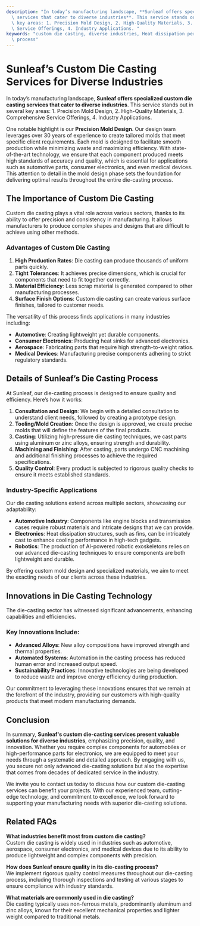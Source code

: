 ```yaml
---
description: "In today’s manufacturing landscape, **Sunleaf offers specialized custom die casting\
  \ services that cater to diverse industries**. This service stands out in several\
  \ key areas: 1. Precision Mold Design, 2. High-Quality Materials, 3. Comprehensive\
  \ Service Offerings, 4. Industry Applications. "
keywords: "custom die casting, diverse industries, Heat dissipation performance, Die casting\
  \ process"
---
```

# Sunleaf’s Custom Die Casting Services for Diverse Industries

In today’s manufacturing landscape, **Sunleaf offers specialized custom die casting services that cater to diverse industries**. This service stands out in several key areas: 1. Precision Mold Design, 2. High-Quality Materials, 3. Comprehensive Service Offerings, 4. Industry Applications. 

One notable highlight is our **Precision Mold Design**. Our design team leverages over 30 years of experience to create tailored molds that meet specific client requirements. Each mold is designed to facilitate smooth production while minimizing waste and maximizing efficiency. With state-of-the-art technology, we ensure that each component produced meets high standards of accuracy and quality, which is essential for applications such as automotive parts, consumer electronics, and even medical devices. This attention to detail in the mold design phase sets the foundation for delivering optimal results throughout the entire die-casting process.

## The Importance of Custom Die Casting

Custom die casting plays a vital role across various sectors, thanks to its ability to offer precision and consistency in manufacturing. It allows manufacturers to produce complex shapes and designs that are difficult to achieve using other methods. 

### Advantages of Custom Die Casting 

1. **High Production Rates**: Die casting can produce thousands of uniform parts quickly.
2. **Tight Tolerances**: It achieves precise dimensions, which is crucial for components that need to fit together correctly.
3. **Material Efficiency**: Less scrap material is generated compared to other manufacturing processes.
4. **Surface Finish Options**: Custom die casting can create various surface finishes, tailored to customer needs.

The versatility of this process finds applications in many industries including:

- **Automotive**: Creating lightweight yet durable components.
- **Consumer Electronics**: Producing heat sinks for advanced electronics.
- **Aerospace**: Fabricating parts that require high strength-to-weight ratios.
- **Medical Devices**: Manufacturing precise components adhering to strict regulatory standards.

## Details of Sunleaf’s Die Casting Process

At Sunleaf, our die-casting process is designed to ensure quality and efficiency. Here’s how it works:

1. **Consultation and Design**: We begin with a detailed consultation to understand client needs, followed by creating a prototype design.
2. **Tooling/Mold Creation**: Once the design is approved, we create precise molds that will define the features of the final products.
3. **Casting**: Utilizing high-pressure die casting techniques, we cast parts using aluminum or zinc alloys, ensuring strength and durability.
4. **Machining and Finishing**: After casting, parts undergo CNC machining and additional finishing processes to achieve the required specifications.
5. **Quality Control**: Every product is subjected to rigorous quality checks to ensure it meets established standards.

### Industry-Specific Applications

Our die casting solutions extend across multiple sectors, showcasing our adaptability:

- **Automotive Industry**: Components like engine blocks and transmission cases require robust materials and intricate designs that we can provide.
- **Electronics**: Heat dissipation structures, such as fins, can be intricately cast to enhance cooling performance in high-tech gadgets.
- **Robotics**: The production of AI-powered robotic exoskeletons relies on our advanced die-casting techniques to ensure components are both lightweight and durable.

By offering custom mold design and specialized materials, we aim to meet the exacting needs of our clients across these industries.

## Innovations in Die Casting Technology

The die-casting sector has witnessed significant advancements, enhancing capabilities and efficiencies. 

### Key Innovations Include:

- **Advanced Alloys**: New alloy compositions have improved strength and thermal properties.
- **Automated Systems**: Automation in the casting process has reduced human error and increased output speed.
- **Sustainability Practices**: Innovative technologies are being developed to reduce waste and improve energy efficiency during production.

Our commitment to leveraging these innovations ensures that we remain at the forefront of the industry, providing our customers with high-quality products that meet modern manufacturing demands.

## Conclusion

In summary, **Sunleaf's custom die-casting services present valuable solutions for diverse industries**, emphasizing precision, quality, and innovation. Whether you require complex components for automobiles or high-performance parts for electronics, we are equipped to meet your needs through a systematic and detailed approach. By engaging with us, you secure not only advanced die-casting solutions but also the expertise that comes from decades of dedicated service in the industry. 

We invite you to contact us today to discuss how our custom die-casting services can benefit your projects. With our experienced team, cutting-edge technology, and commitment to excellence, we look forward to supporting your manufacturing needs with superior die-casting solutions.

## Related FAQs

**What industries benefit most from custom die casting?**  
Custom die casting is widely used in industries such as automotive, aerospace, consumer electronics, and medical devices due to its ability to produce lightweight and complex components with precision.

**How does Sunleaf ensure quality in its die-casting process?**  
We implement rigorous quality control measures throughout our die-casting process, including thorough inspections and testing at various stages to ensure compliance with industry standards.

**What materials are commonly used in die casting?**  
Die casting typically uses non-ferrous metals, predominantly aluminum and zinc alloys, known for their excellent mechanical properties and lighter weight compared to traditional metals.
